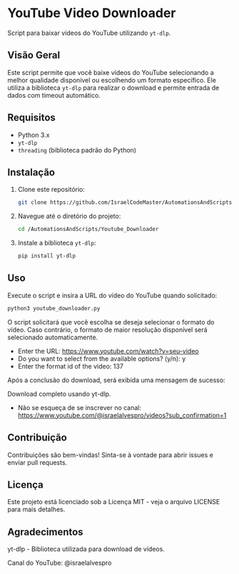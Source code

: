 # YouTube Video Downloader

Script para baixar vídeos do YouTube utilizando `yt-dlp`.

## Visão Geral

Este script permite que você baixe vídeos do YouTube selecionando a melhor qualidade disponível ou escolhendo um formato específico. Ele utiliza a biblioteca `yt-dlp` para realizar o download e permite entrada de dados com timeout automático.

## Requisitos

- Python 3.x
- `yt-dlp` 
- `threading` (biblioteca padrão do Python)

## Instalação

1. Clone este repositório:
    ```bash
    git clone https://github.com/IsraelCodeMaster/AutomationsAndScripts.git
    ```
2. Navegue até o diretório do projeto:
    ```bash
    cd /AutomationsAndScripts/Youtube_Downloader
    ```
3. Instale a biblioteca `yt-dlp`:
    ```bash
    pip install yt-dlp
    ```

## Uso

Execute o script e insira a URL do vídeo do YouTube quando solicitado:
  ```bash
  python3 youtube_downloader.py
  ```

O script solicitará que você escolha se deseja selecionar o formato do vídeo. Caso contrário, o formato de maior resolução disponível será selecionado automaticamente.

- Enter the URL: https://www.youtube.com/watch?v=seu-video
- Do you want to select from the available options? (y/n): y
- Enter the format id of the video: 137

Após a conclusão do download, será exibida uma mensagem de sucesso:

Download completo usando yt-dlp.
- Não se esqueça de se inscrever no canal: https://www.youtube.com/@israelalvespro/videos?sub_confirmation=1

## Contribuição
Contribuições são bem-vindas! Sinta-se à vontade para abrir issues e enviar pull requests.

## Licença
Este projeto está licenciado sob a Licença MIT - veja o arquivo LICENSE para mais detalhes.

## Agradecimentos
yt-dlp - Biblioteca utilizada para download de vídeos.

Canal do YouTube: @israelalvespro

